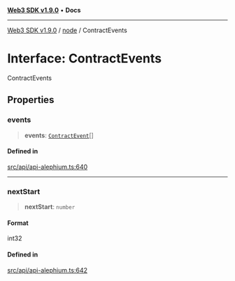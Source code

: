 [**Web3 SDK v1.9.0**](../../../README.md) • **Docs**

***

[Web3 SDK v1.9.0](../../../globals.md) / [node](../README.md) / ContractEvents

# Interface: ContractEvents

ContractEvents

## Properties

### events

> **events**: [`ContractEvent`](ContractEvent.md)[]

#### Defined in

[src/api/api-alephium.ts:640](https://github.com/Mystic-Nayy/alephium-web3/blob/c1afd789a197ce5fe21f08c2965942090157c33d/packages/web3/src/api/api-alephium.ts#L640)

***

### nextStart

> **nextStart**: `number`

#### Format

int32

#### Defined in

[src/api/api-alephium.ts:642](https://github.com/Mystic-Nayy/alephium-web3/blob/c1afd789a197ce5fe21f08c2965942090157c33d/packages/web3/src/api/api-alephium.ts#L642)
